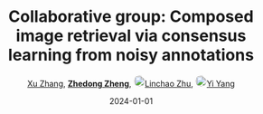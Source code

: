 ---
title: "Collaborative group: Composed image retrieval via consensus learning from noisy annotations"
collection: publications
permalink: /publication/Collabor2024
date: 2024-01-01
doi: 10.1016/j.knosys.2024.112135
keywords: image retrieval consensus, retrieval consensus learning, collaborative group, object re-identification, image retrieval, 
venue: 'Knowledge-Based Systems (KBS)'
paperurl: 'https://zdzheng.xyz/files/KBS-triplet.pdf'
code: 'https://github.com/XuZhang2/Css-Net'
author: '<a href="https://zdzheng.xyz/authors/Xu-Zhang" class="author">Xu Zhang</a>, <strong><a href="https://zdzheng.xyz/authors/Zhedong-Zheng" class="author">Zhedong Zheng</a></strong>, <a href="https://zdzheng.xyz/authors/Linchao-Zhu" class="author"> <img src= "https://zdzheng.xyz/coauthors/linchao-zhu.jpeg" alt="linchao-zhu" style="border-radius: 50%; height:20px; width:20px">Linchao Zhu</a>, <a href="https://zdzheng.xyz/authors/Yi-Yang" class="author"> <img src= "https://zdzheng.xyz/coauthors/yi-yang.jpeg" alt="yi-yang" style="border-radius: 50%; height:20px; width:20px">Yi Yang</a>'
sqlauthor: '{"@type": "Person","name": "Xu Zhang"}, {"@type": "Person","name": "Zhedong Zheng"}, {"@type": "Person","name": "Linchao Zhu"}, {"@type": "Person","name": "Yi Yang"}'
citation: ' Xu Zhang,  Zhedong Zheng,  Linchao Zhu,  Yi Yang, &quot;Collaborative group: Composed image retrieval via consensus learning from noisy annotations.&quot; Knowledge-based Systems, 2024. DOI: 10.1016/j.knosys.2024.112135'
pub_year: '2024'
bib: >
    @article{zhang2023relieving,<br>author = "Zhang, Xu and Zheng, Zhedong and Zhu, Linchao and Yang, Yi",<br>title = "Collaborative group: Composed image retrieval via consensus learning from noisy annotations",<br>journal = "Knowledge-based Systems",<br>doi = "10.1016/j.knosys.2024.112135",<br>url = "https://zdzheng.xyz/files/KBS-triplet.pdf",<br>code = "https://github.com/XuZhang2/Css-Net",<br>year = "2024"
    }

---